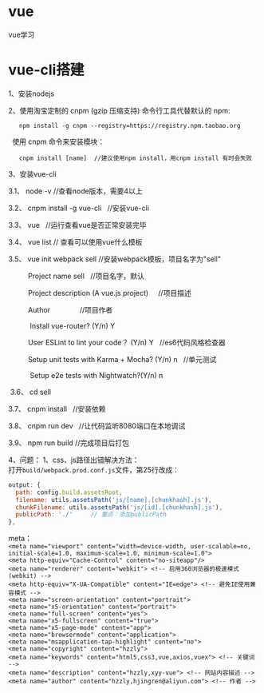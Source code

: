 # vue
  vue学习

# vue-cli搭建

1、安装nodejs

2、使用淘宝定制的 cnpm (gzip 压缩支持) 命令行工具代替默认的 npm:
```
   npm install -g cnpm --registry=https://registry.npm.taobao.org
```	 

   使用 cnpm 命令来安装模块：
```	 
   cnpm install [name]  //建议使用npm install，用cnpm install 有时会失败
```	 

3、安装vue-cli

  3.1、 node -v               //查看node版本，需要4以上

  3.2、 cnpm install -g vue-cli   //安装vue-cli

  3.3、 vue                   //运行查看vue是否正常安装完毕

  3.4、 vue list              // 查看可以使用vue什么模板

  3.5、 vue init webpack sell    //安装webpack模板，项目名字为"sell"

            Project name sell    //项目名字，默认

            Project description (A vue.js project)     //项目描述

            Author               //项目作者

            Install vue-router?  (Y/n)    Y

            User ESLint to lint your code？ (Y/n)  Y    //es6代码风格检查器

            Setup unit tests with Karma + Mocha? (Y/n)  n   //单元测试

            Setup e2e tests with Nightwatch?(Y/n)  n

  3.6、 cd sell

  3.7、 cnpm install   //安装依赖

  3.8、 cnpm run dev   //让代码监听8080端口在本地调试
  
  3.9、 npm run build  //完成项目后打包
  

4、问题：
  1、css、js路径出错解决方法：<br />
     打开```build/webpack.prod.conf.js```文件，第25行改成：<br>
```javascript
output: {
  path: config.build.assetsRoot, 
  filename: utils.assetsPath('js/[name].[chunkhash].js'),
  chunkFilename: utils.assetsPath('js/[id].[chunkhash].js'),
  publicPath: './'     // 重点：添加publicPath
}, 
```

meta：<br />
    ```<meta name="viewport" content="width=device-width, user-scalable=no, initial-scale=1.0, maximum-scale=1.0, minimum-scale=1.0">```<br />
    ```<meta http-equiv="Cache-Control" content="no-siteapp"/>```<br />
    ```<meta name="renderer" content="webkit"> <!-- 启用360浏览器的极速模式(webkit) -->```<br />
    ```<meta http-equiv="X-UA-Compatible" content="IE=edge"> <!-- 避免IE使用兼容模式 -->```<br />
    ```<meta name="screen-orientation" content="portrait">```<br />
    ```<meta name="x5-orientation" content="portrait">```<br />
    ```<meta name="full-screen" content="yes">```<br />
    ```<meta name="x5-fullscreen" content="true">```<br />
    ```<meta name="x5-page-mode" content="app">```<br />
    ```<meta name="browsermode" content="application">```<br />
    ```<meta name="msapplication-tap-highlight" content="no">```<br />
    ```<meta name="copyright" content="hzzly">```<br />
    ```<meta name="keywords" content="html5,css3,vue,axios,vuex"> <!-- 关键词 -->```<br />
    ```<meta name="description" content="hzzly,xyy-vue"> <!-- 网站内容描述 -->```<br />
    ```<meta name="author" content="hzzly,hjingren@aliyun.com"> <!-- 作者 -->```
